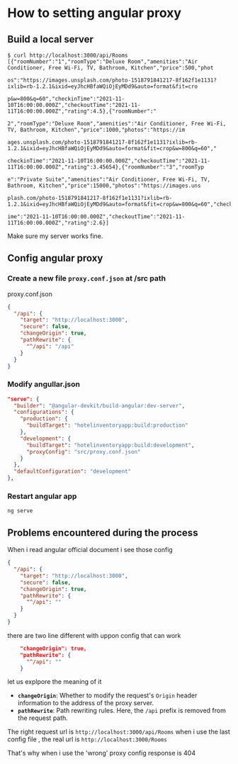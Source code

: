 # How to setting angular proxy 

## Build a local server 

```shell
$ curl http://localhost:3000/api/Rooms                                                                    
[{"roomNumber":"1","roomType":"Deluxe Room","amenities":"Air Conditioner, Free Wi-Fi, TV, Bathroom, Kitchen","price":500,"phot

os":"https://images.unsplash.com/photo-1518791841217-8f162f1e1131?ixlib=rb-1.2.1&ixid=eyJhcHBfaWQiOjEyMDd9&auto=format&fit=cro

p&w=800&q=60","checkinTime":"2021-11-10T16:00:00.000Z","checkoutTime":"2021-11-11T16:00:00.000Z","rating":4.5},{"roomNumber":"

2","roomType":"Deluxe Room","amenities":"Air Conditioner, Free Wi-Fi, TV, Bathroom, Kitchen","price":1000,"photos":"https://im

ages.unsplash.com/photo-1518791841217-8f162f1e1131?ixlib=rb-1.2.1&ixid=eyJhcHBfaWQiOjEyMDd9&auto=format&fit=crop&w=800&q=60","

checkinTime":"2021-11-10T16:00:00.000Z","checkoutTime":"2021-11-11T16:00:00.000Z","rating":3.45654},{"roomNumber":"3","roomTyp

e":"Private Suite","amenities":"Air Conditioner, Free Wi-Fi, TV, Bathroom, Kitchen","price":15000,"photos":"https://images.uns

plash.com/photo-1518791841217-8f162f1e1131?ixlib=rb-1.2.1&ixid=eyJhcHBfaWQiOjEyMDd9&auto=format&fit=crop&w=800&q=60","checkinT

ime":"2021-11-10T16:00:00.000Z","checkoutTime":"2021-11-11T16:00:00.000Z","rating":2.6}]
```

Make sure my server works fine.

## Config angular proxy

### Create a new file `proxy.conf.json` at /src path

proxy.conf.json
```json
{  
  "/api": {  
    "target": "http://localhost:3000",  
    "secure": false,  
    "changeOrigin": true,  
    "pathRewrite": {  
      "^/api": "/api"  
    }  
  }  
}
```

### Modify angullar.json

```json
"serve": {  
  "builder": "@angular-devkit/build-angular:dev-server",  
  "configurations": {  
    "production": {  
      "buildTarget": "hotelinventoryapp:build:production"  
    },  
    "development": {  
      "buildTarget": "hotelinventoryapp:build:development",  
      "proxyConfig": "src/proxy.conf.json"  
    }  
  },  
  "defaultConfiguration": "development"  
},
```

### Restart angular app

```shell
ng serve
```

## Problems encountered during the process

When i read angular official document i see those config 

```json
{
  "/api": {
    "target": "http://localhost:3000",
    "secure": false,
    "changeOrigin": true,
    "pathRewrite": {
      "^/api": ""
    }
  }
}
```

there are two line different with uppon config that can work 

```json
    "changeOrigin": true,
    "pathRewrite": {
      "^/api": ""
    }
```

let us explpore the meaning of it 

- **`changeOrigin`**: Whether to modify the request's `Origin` header information to the address of the proxy server. 
- **`pathRewrite`**: Path rewriting rules. Here, the `/api` prefix is ​​removed from the request path. 

The right request url is `http://localhost:3000/api/Rooms`
when i use the last config file , the real url is `http://localhost:3000/Rooms`

That's why when i use the 'wrong' proxy config response is 404











